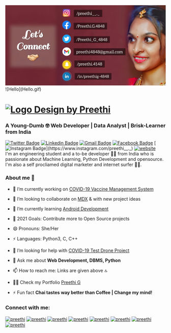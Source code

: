 
<img src="https://github.com/preethi4848/preethi4848/blob/main/img.png">
<br align="center">
![Hello](Hello.gif) 

<!--<h1 align="center">Hi 👋, I'm Preethi G</h1>-->

<h1 class="mb-0" ><a target="_top" href="#" ><img src="https://blog.flamingtext.com/blog/2020/10/13/flamingtext_com_1602602138_825462897.gif" border="0" alt="Logo Design by Preethi" title="Logo Design by Preethi"></a>
                       <!-- PREETHI
                        <span class="text-primary">G</span>-->
                    </h1>
                    
<h3 >A Young-Dumb 🤓 Web Developer | Data Analyst | Brisk-Learner from India </h3>

<!--<p align="left"> <a href="https://twitter.com/Preethi_G_4848" target="blank"><img src="https://img.shields.io/twitter/follow/Preethi_G_4848?logo=twitter&style=for-the-badge" alt="preethi" /></a> </p>-->

[![Twitter Badge](http://img.shields.io/badge/-@Preethi_G_4848-1ca0f1?style=social&logo=twitter&logoColor=blue&link=https://twitter.com/Preethi_G_4848)](https://twitter.com/Preethi_G_4848) 
[![Linkedin Badge](https://img.shields.io/badge/-@Preethi_G_4848-blue?style=social&logo=Linkedin&logoColor=blue&link=https://www.linkedin.com/in/preethig-4848)](https://www.linkedin.com/in/preethig-4848)
[![Gmail Badge](https://img.shields.io/badge/-Preethi4848@gmail.om-c14438?style=social&logo=Gmail&logoColor=red&link=mailto:preethi4848@gmail.com)](mailto:preethi4848@gmail.com) [![Facebook Badge](https://img.shields.io/badge/-@Preethi.G.4848-4267b2?style=social&&logo=Facebook&logoColor=blue&link=https://www.facebook.com/Preethi.G.4848)](https://www.facebook.com/Preethi.G.4848) 
[![Instagram Badge](https://img.shields.io/badge/-@Preethi__._-833ab4?style=social&logo=Instagram&logoColor=A14DAF&link=https://www.instagram.com/preethi__._)](https://www.instagram.com/preethi__._) 
 [![website](https://img.shields.io/badge/Website-Preethi.G-2648ff?style=flat-square&logo=google-chrome)](https://preethi4848.github.io/My-Porfolio/)
</br>
I'm an engineering student and a to-be developer 👨‍💻 from India who is passionate about Machine Learning, Python Development and opensource. I'm also a self procliamed digital marketer and internet surfer 🏄‍♂️. 

### About me :eyes:

- 🔭 I’m currently working on [COVID-19 Vaccine Management System](https://github.com/preethi4848/COVID-19-Vaccine-Management-System)

- 👯  I’m looking to collaborate on [MDX](https://github.com/mdx-js/mdx) & with new project ideas

- 🌱 I’m currently learning [Android Development](https://developer.android.com/)

- 🥅 2021 Goals: Contribute more to Open Source projects

- 😄 Pronouns: She/Her

- ⚡ Languages: Python3, C, C++

- 🤔 I’m looking for help with [COVID-19 Test Drone Project](https://github.com/#)

- 💬 Ask me about **Web Development, DBMS, Python**

- 📫 How to reach me: Links are given above 🔝

- 👨‍💻 Check my Portfolio [Preethi G](https://preethi4848.github.io/My-Porfolio/)

- ⚡ Fun fact **Chai tastes way better than Coffee | Change my mind!**

<h3 align="left">Connect with me:</h3>
<p align="left">
<a href="https://codepen.io/#" target="blank"><img align="center" src="https://cdn.jsdelivr.net/npm/simple-icons@3.0.1/icons/codepen.svg" alt="preethi" height="30" width="40" /></a>
<a href="https://dev.to/preethi_g" target="blank"><img align="center" src="https://cdn.jsdelivr.net/npm/simple-icons@3.0.1/icons/dev-dot-to.svg" alt="preethi" height="30" width="40" /></a>
<a href="
https://twitter.com/Preethi_G_4848?s=09" target="blank"><img align="center" src="https://cdn.jsdelivr.net/npm/simple-icons@3.0.1/icons/twitter.svg" alt="preethi" height="30" width="40" /></a>
<a href="https://www.linkedin.com/in/preethig-4848" target="blank"><img align="center" src="https://cdn.jsdelivr.net/npm/simple-icons@3.0.1/icons/linkedin.svg" alt="preethi" height="30" width="40" /></a>
<a href="https://www.instagram.com/preethi__._/" target="blank"><img align="center" src="https://cdn.jsdelivr.net/npm/simple-icons@3.0.1/icons/instagram.svg" alt="preethi" height="30" width="40" /></a>
<a href="https://www.facebook.com/Preethi.G.4848" target="blank"><img align="center" src="https://cdn.jsdelivr.net/npm/simple-icons@3.0.1/icons/facebook.svg" alt="preethi" height="30" width="40" /></a>
<a href="https://medium.com/@preethi4848" target="blank"><img align="center" src="https://cdn.jsdelivr.net/npm/simple-icons@3.0.1/icons/medium.svg" alt="preethi" height="30" width="40" /></a>
<a href="https://t.me/PreethiG_4848" target="blank"><img align="center" src="https://cdn.jsdelivr.net/npm/simple-icons@3.0.1/icons/telegram.svg" alt="preethi" height="30" width="40" /></a>
</p>
